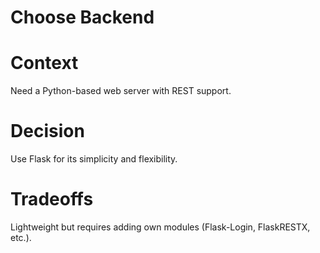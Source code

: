 # Choose Backend

# Context
Need a Python-based web server with REST support.

# Decision
Use Flask for its simplicity and flexibility.

# Tradeoffs
Lightweight but requires adding own modules (Flask-Login, FlaskRESTX, etc.).
